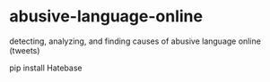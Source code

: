 # abusive-language-online
detecting, analyzing, and finding causes of abusive language online (tweets)

pip install Hatebase


